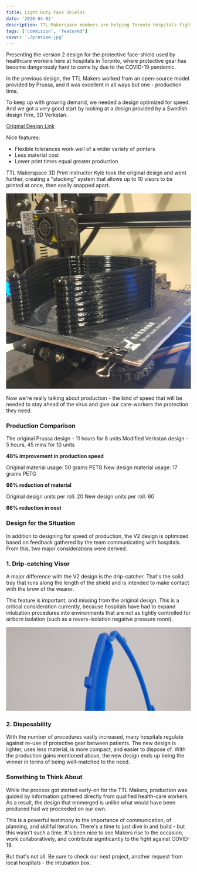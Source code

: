 ```yaml
---
title: Light Duty Face Shields
date: '2020-04-02'
description: TTL Makerspace members are helping Toronto Hospitals fight COVID-19
tags: ['commision', 'featured']
cover: './preview.jpg'
---
```


Presenting the version 2 design for the protective face-shield used by healthcare workers here at hospitals in Toronto, where protective gear has become dangerously hard to come by due to the COVID-19 pandemic.

In the previous design, the TTL Makers worked from an open-source model provided by Prussa, and it was excellent in all ways but one - production time.

To keep up with growing demand, we needed a design optimized for speed. And we got a very good start by looking at a design provided by a Swedish design firm, 3D Verkstan.

[Original Design Link](https://3dverkstan.se/protective-visor/)

Nice features:

- Flexible tolerances work well of a wider variety of printers
- Less material cost
- Lower print times equal greater production

TTL Makerspace 3D Print instructor Kyle took the original design and went further, creating a "stacking" system that allows up to 10 visors to be printed at once, then easily snapped apart.

![Stacking](./stackingup.jpg)

Now we're really talking about production - the kind of speed that will be needed to stay ahead of the virus and give our care-workers the protection they need.

### Production Comparison

The original Prussa design - 11 hours for 8 units
Modified Verkstan design - 5 hours, 45 mins for 10 units

**48% improvement in production speed**

Original material usage: 50 grams PETG
New design material usage: 17 grams PETG

**66% reduction of material**

Original design units per roll: 20
New design units per roll: 60

**66% reduction in cost**

### Design for the Situation

In addition to designing for speed of production, the V2 design is optimized based on feedback gathered by the team communicating with hospitals. From this, two major considerations were derived.

### 1. Drip-catching Visor

A major difference with the V2 design is the drip-catcher. That's the solid tray that runs along the length of the shield and is intended to make contact with the brow of the wearer.

This feature is important, and missing from the original design. This is a critical consideration currently, because hospitals have had to expand intubation procedures into environments that are not as tightly controlled for airborn isolation (such as a revers-isolation negative pressure room).

![Drip Catcher](./drip-catcher.jpg)

### 2. Disposability

With the number of procedures vastly increased, many hospitals regulate against re-use of protective gear between patients. The new design is lighter, uses less material, is more compact, and easier to dispose of. With the production gains mentioned above, the new design ends up being the winner in terms of being well-matched to the need.

### Something to Think About

While the process got started early-on for the TTL Makers, production was guided by information gathered directly from qualified health-care workers. As a result, the design that emmerged is unlike what would have been produced had we proceeded on our own.

This is a powerful testimony to the importance of communication, of planning, and skillful iteration. There's a time to just dive in and build - but this wasn't such a time. It's been nice to see Makers rise to the occasion, work collaboratively, and contribute significantly to the fight against COVID-19.

But that's not all. Be sure to check our next project, another request from local hospitals - the intubation box.
